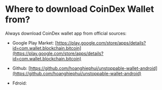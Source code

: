 # Where to download CoinDex Wallet from?

Always download CoinDex wallet app from official sources:

- Google Play Market: [https://play.google.com/store/apps/details?id=com.wallet.blockchain.bitcoin](https://play.google.com/store/apps/details?id=com.wallet.blockchain.bitcoin)

- Github: [https://github.com/hoanghiephui/unstoppable-wallet-android](https://github.com/hoanghiephui/unstoppable-wallet-android)

- Fdroid:

